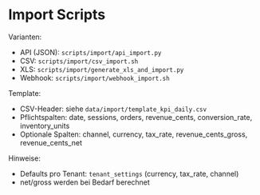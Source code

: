 # Import Scripts

Varianten:
- API (JSON): `scripts/import/api_import.py`
- CSV: `scripts/import/csv_import.sh`
- XLS: `scripts/import/generate_xls_and_import.py`
- Webhook: `scripts/import/webhook_import.sh`

Template:
- CSV-Header: siehe `data/import/template_kpi_daily.csv`
- Pflichtspalten: date, sessions, orders, revenue_cents, conversion_rate, inventory_units
- Optionale Spalten: channel, currency, tax_rate, revenue_cents_gross, revenue_cents_net

Hinweise:
- Defaults pro Tenant: `tenant_settings` (currency, tax_rate, channel)
- net/gross werden bei Bedarf berechnet
